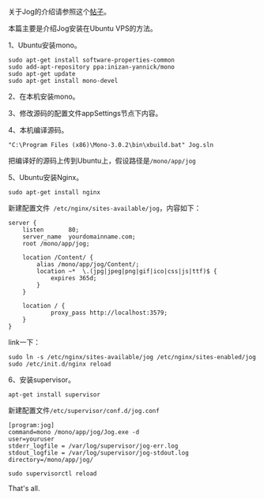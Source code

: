 <!--
Title|Jog安装指南
Id|jog-install-guide
Date|2014-08-16 21:45:00
Status|Publish
Type|Post
Tags|Blog
Excerpt|Jog在Ubuntu VPS上的详细安装方法，设计到mono,nginx,supervisor等。
-->
关于Jog的介绍请参照这个[帖子][1]。

本篇主要是介绍Jog安装在Ubuntu VPS的方法。

1、Ubuntu安装mono。

    sudo apt-get install software-properties-common
    sudo add-apt-repository ppa:inizan-yannick/mono
    sudo apt-get update
    sudo apt-get install mono-devel
2、在本机安装mono。

3、修改源码的配置文件appSettings节点下内容。

4、本机编译源码。

    "C:\Program Files (x86)\Mono-3.0.2\bin\xbuild.bat" Jog.sln
把编译好的源码上传到Ubuntu上，假设路径是`/mono/app/jog`

5、Ubuntu安装Nginx。

    sudo apt-get install nginx
新建配置文件` /etc/nginx/sites-available/jog`，内容如下：

    server {
        listen       80;
        server_name  yourdomainname.com;
        root /mono/app/jog;
    
        location /Content/ {
            alias /mono/app/jog/Content/;
            location ~*  \.(jpg|jpeg|png|gif|ico|css|js|ttf)$ {
                expires 365d;
            }
        }
    
        location / {
                proxy_pass http://localhost:3579;
        }
    }
link一下：

    sudo ln -s /etc/nginx/sites-available/jog /etc/nginx/sites-enabled/jog
    sudo /etc/init.d/nginx reload
6、安装supervisor。

    apt-get install supervisor
新建配置文件`/etc/supervisor/conf.d/jog.conf`

    [program:jog]
    command=mono /mono/app/jog/Jog.exe -d
    user=youruser
    stderr_logfile = /var/log/supervisor/jog-err.log
    stdout_logfile = /var/log/supervisor/jog-stdout.log
    directory=/mono/app/jog/
`sudo supervisorctl reload`

That's all.

  [1]: http://just1n.net/2014/08/about-jog

